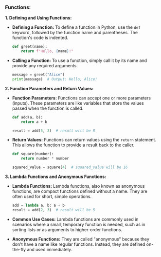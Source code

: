 ### **Functions:**

**1. Defining and Using Functions:**
   - **Defining a Function:** To define a function in Python, use the `def` keyword, followed by the function name and parentheses. The function's code is indented.

     ```python
     def greet(name):
         return f"Hello, {name}!"
     ```

   - **Calling a Function:** To use a function, simply call it by its name and provide any required arguments.

     ```python
     message = greet("Alice")
     print(message)  # Output: Hello, Alice!
     ```

**2. Function Parameters and Return Values:**
   - **Function Parameters:** Functions can accept one or more parameters (inputs). These parameters are like variables that store the values passed when the function is called.

     ```python
     def add(a, b):
         return a + b

     result = add(5, 3)  # result will be 8
     ```

   - **Return Values:** Functions can return values using the `return` statement. This allows the function to provide a result back to the caller.

     ```python
     def square(number):
         return number * number

     squared_value = square(4)  # squared_value will be 16
     ```

**3. Lambda Functions and Anonymous Functions:**
   - **Lambda Functions:** Lambda functions, also known as anonymous functions, are compact functions defined without a name. They are often used for short, simple operations.

     ```python
     add = lambda a, b: a + b
     result = add(2, 3)  # result will be 5
     ```

   - **Common Use Cases:** Lambda functions are commonly used in scenarios where a small, temporary function is needed, such as in sorting lists or as arguments to higher-order functions.

   - **Anonymous Functions:** They are called "anonymous" because they don't have a name like regular functions. Instead, they are defined on-the-fly and used immediately.
